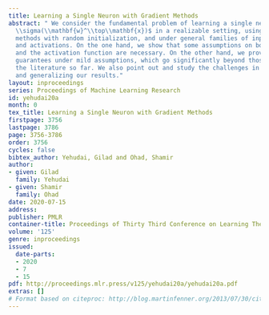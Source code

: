 ```yaml
---
title: Learning a Single Neuron with Gradient Methods
abstract: " We consider the fundamental problem of learning a single neuron $\\mathbf{x}\\mapsto
  \\sigma(\\mathbf{w}^\\top\\mathbf{x})$ in a realizable setting, using standard gradient
  methods with random initialization, and under general families of input distributions
  and activations. On the one hand, we show that some assumptions on both the distribution
  and the activation function are necessary. On the other hand, we prove positive
  guarantees under mild assumptions, which go significantly beyond those studied in
  the literature so far. We also point out and study the challenges in further strengthening
  and generalizing our results."
layout: inproceedings
series: Proceedings of Machine Learning Research
id: yehudai20a
month: 0
tex_title: Learning a Single Neuron with Gradient Methods
firstpage: 3756
lastpage: 3786
page: 3756-3786
order: 3756
cycles: false
bibtex_author: Yehudai, Gilad and Ohad, Shamir
author:
- given: Gilad
  family: Yehudai
- given: Shamir
  family: Ohad
date: 2020-07-15
address: 
publisher: PMLR
container-title: Proceedings of Thirty Third Conference on Learning Theory
volume: '125'
genre: inproceedings
issued:
  date-parts:
  - 2020
  - 7
  - 15
pdf: http://proceedings.mlr.press/v125/yehudai20a/yehudai20a.pdf
extras: []
# Format based on citeproc: http://blog.martinfenner.org/2013/07/30/citeproc-yaml-for-bibliographies/
---
```

